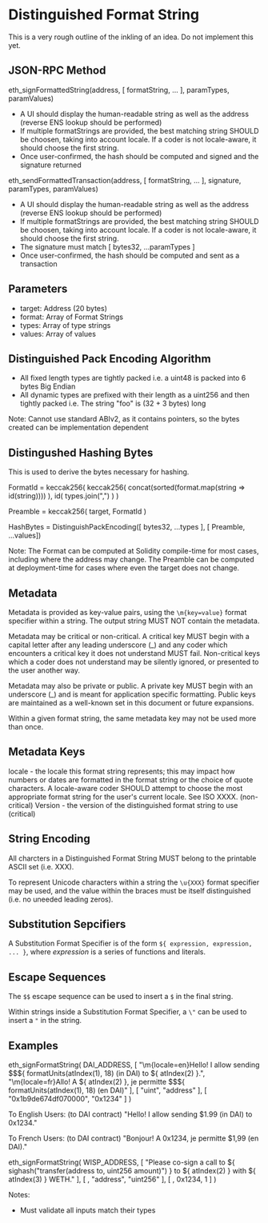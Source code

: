 Distinguished Format String
===========================

This is a very rough outline of the inkling of an idea. Do not implement this
yet.


JSON-RPC Method
---------------

eth_signFormattedString(address, [ formatString, ... ], paramTypes, paramValues)

- A UI should display the human-readable string as well as the address (reverse ENS lookup should be performed)
- If multiple formatStrings are provided, the best matching string SHOULD be choosen,
  taking into account locale. If a coder is not locale-aware, it should choose the first string.
- Once user-confirmed, the hash should be computed and signed and the signature returned


eth_sendFormattedTransaction(address, [ formatString, ... ], signature, paramTypes, paramValues)

- A UI should display the human-readable string as well as the address (reverse ENS lookup should be performed)
- If multiple formatStrings are provided, the best matching string SHOULD be choosen,
  taking into account locale. If a coder is not locale-aware, it should choose the first string.
- The signature must match [ bytes32, ...paramTypes ]
- Once user-confirmed, the hash should be computed and sent as a transaction


Parameters
----------

- target: Address (20 bytes)
- format: Array of Format Strings
- types: Array of type strings
- values: Array of values


Distinguished Pack Encoding Algorithm
-------------------------------------

- All fixed length types are tightly packed
  i.e. a uint48 is packed into 6 bytes Big Endian
- All dynamic types are prefixed with their length as a uint256 and then tightly packed
  i.e. The string "foo" is (32 + 3 bytes) long

Note: Cannot use standard ABIv2, as it contains pointers, so the bytes created can be
      implementation dependent


Distingushed Hashing Bytes
--------------------------

This is used to derive the bytes necessary for hashing.

FormatId = keccak256(
    keccak256(
        concat(sorted(format.map(string => id(string))))
    ),
    id(
        types.join(",")
    )
)

Preamble = keccak256(
    target,
    FormatId
)

HashBytes = DistinguishPackEncoding([ bytes32, ...types ], [ Preamble, ...values])

Note: The Format can be computed at Solidity compile-time for most cases,
      including where the address may change.
      The Preamble can be computed at deployment-time for cases where even
      the target does not change.


Metadata
--------

Metadata is provided as key-value pairs, using the `\m{key=value}` format specifier
within a string. The output string MUST NOT contain the metadata.

Metadata may be critical or non-critical. A critical key MUST begin with a capital
letter after any leading underscore (_) and any coder which encounters a critical
key it does not understand MUST fail. Non-critical keys which a coder does not
understand may be silently ignored, or presented to the user another way.

Metadata may also be private or public. A private key MUST begin with an underscore (_)
and is meant for application specific formatting. Public keys are maintained as a
well-known set in this document or future expansions.

Within a given format string, the same metadata key may not be used more than once.


Metadata Keys
-------------

locale - the locale this format string represents; this may impact
         how numbers or dates are formatted in the format string or
         the choice of quote characters. A locale-aware coder SHOULD
         attempt to choose the most appropriate format string for the
         user's current locale. See ISO XXXX. (non-critical)
Version - the version of the distinguished format string to use (critical)


String Encoding
---------------

All charcters in a Distinguished Format String MUST belong to the printable
ASCII set (i.e. XXX).

To represent Unicode characters within a string the `\u{XXX}` format specifier
may be used, and the value within the braces must be itself distinguished (i.e.
no uneeded leading zeros).


Substitution Sepcifiers
-----------------------

A Substitution Format Specifier is of the form `${ expression, expression, ... }`, where *expression*
is a series of functions and literals.


Escape Sequences
----------------

The `$$` escape sequence can be used to insert a `$` in the final string.

Within strings inside a Substitution Format Specifier, a `\"` can be used
to insert a `"` in the string.


Examples
--------

eth_signFormatString(
    DAI_ADDRESS,
    [
        "\\m{locale=en}Hello! I allow sending $$${ formatUnits(atIndex(1), 18) (in DAI) to ${ atIndex(2) }.",
        "\\m{locale=fr}Allo! A ${ atIndex(2) }, je permitte $$${ formatUnits(atIndex(1), 18) (en DAI)"
    ],
    [ "uint", "address" ],
    [ "0x1b9de674df070000", "0x1234" ]
)

To English Users: (to DAI contract)
    "Hello! I allow sending $1.99 (in DAI) to 0x1234."

To French Users: (to DAI contract)
    "Bonjour! A 0x1234, je permitte $1,99 (en DAI)."


eth_signFormatString(
    WISP_ADDRESS,
    [
        "Please co-sign a call to ${ sighash("transfer(address to, uint256 amount)") } to ${ atIndex(2) } with ${ atIndex(3) } WETH."
    ],
    [ , "address", "uint256" ],
    [ , 0x1234, 1 ]
)


Notes:
- Must validate all inputs match their types
